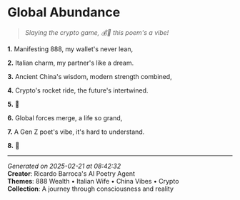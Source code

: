 # Global Abundance

> *Slaying the crypto game, 💰🍾 this poem's a vibe!*

**1.** Manifesting 888, my wallet's never lean,


**2.** Italian charm, my partner's like a dream.


**3.** Ancient China's wisdom, modern strength combined,


**4.** Crypto's rocket ride, the future's intertwined.


**5.** 🚀


**6.** Global forces merge, a life so grand,


**7.** A Gen Z poet's vibe, it's hard to understand.


**8.** 💝



---

*Generated on 2025-02-21 at 08:42:32*  
**Creator**: Ricardo Barroca's AI Poetry Agent  
**Themes**: 888 Wealth • Italian Wife • China Vibes • Crypto  
**Collection**: A journey through consciousness and reality
